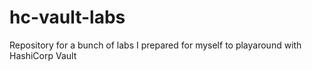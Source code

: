 # hc-vault-labs
Repository for a bunch of labs I prepared for myself to playaround with HashiCorp Vault
